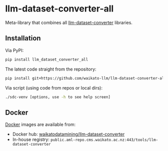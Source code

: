 # llm-dataset-converter-all
Meta-library that combines all [llm-dataset-converter](https://github.com/waikato-llm/llm-dataset-converter) libraries.


## Installation

Via PyPI:

```bash
pip install llm_dataset_converter_all
```

The latest code straight from the repository:

```bash
pip install git+https://github.com/waikato-llm/llm-dataset-converter-all.git
```

Via script (using code from repos or local dirs):

``` bash
./sdc-venv [options, use -h to see help screen]
```

## Docker

[Docker](docker) images are available from:

* Docker hub: [waikatodatamining/llm-dataset-converter](https://hub.docker.com/r/waikatodatamining/llm-dataset-converter)
* In-house registry: `public.aml-repo.cms.waikato.ac.nz:443/tools/llm-dataset-converter`

